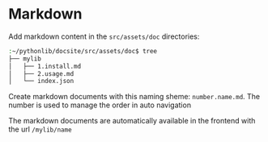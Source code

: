 # Markdown

Add markdown content in the `src/assets/doc` directories:

```bash
:~/pythonlib/docsite/src/assets/doc$ tree
├── mylib
│   ├── 1.install.md
│   ├── 2.usage.md
│   └── index.json
```

Create markdown documents with this naming sheme: `number.name.md`. The
number is used to manage the order in auto navigation

The markdown documents are automatically available in the frontend
with the url `/mylib/name`
